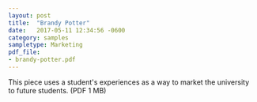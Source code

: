 ```yaml
---
layout: post
title:  "Brandy Potter"
date:   2017-05-11 12:34:56 -0600
category: samples
sampletype: Marketing
pdf_file: 
- brandy-potter.pdf
---
```


This piece uses a student's experiences as a way to market the university to future students. (PDF 1 MB)

<span class="pdf-container"></span>